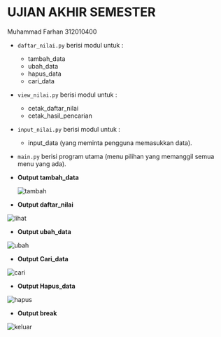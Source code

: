 # UJIAN AKHIR SEMESTER
Muhammad Farhan
312010400



 
* ``daftar_nilai.py`` berisi modul untuk  :
    * tambah_data
    * ubah_data
    * hapus_data
    * cari_data 
* ``view_nilai.py`` berisi modul untuk : 
    * cetak_daftar_nilai 
    * cetak_hasil_pencarian
* ``input_nilai.py`` berisi modul untuk :
    * input_data (yang meminta pengguna memasukkan data).
* ``main.py`` berisi program utama (menu pilihan yang memanggil semua menu yang ada).
* **Output tambah_data**
  
  ![tambah](https://user-images.githubusercontent.com/72969987/104219564-ddd92d00-5470-11eb-9a3f-fdcf82556623.png)





* **Output daftar_nilai**


![lihat](https://user-images.githubusercontent.com/72969987/104219643-f6494780-5470-11eb-918b-70657fb499fe.png)



* **Output ubah_data**



![ubah](https://user-images.githubusercontent.com/72969987/104219589-e6c9fe80-5470-11eb-94cb-0aba490077ee.png)




* **Output Cari_data**



![cari](https://user-images.githubusercontent.com/72969987/104219601-eb8eb280-5470-11eb-964b-cddacfba9110.png)




* **Output Hapus_data**


![hapus](https://user-images.githubusercontent.com/72969987/104219613-ef223980-5470-11eb-9e4f-a85c9af57822.png)




* **Output break**


![keluar](https://user-images.githubusercontent.com/72969987/104219622-f2b5c080-5470-11eb-8a0c-a5bd85ee2233.png)

